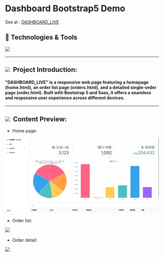# Dashboard Bootstrap5 Demo
 
See at : [DASHBOARD_LIVE](https://chrisluo5311.github.io/DASHBOARD_LIVE/home.html)

<h2> 🔧 Technologies & Tools </h2>
<div>
   <img src="https://img.shields.io/badge/Bootstrap-563D7C?style=for-the-badge&logo=bootstrap&logoColor=white" />
</div>
 
 ---

 <h2 ><img src="https://img.icons8.com/office/20/000000/training.png"/> &nbspProject Introduction: </h2>

 #### "DASHBOARD_LIVE" is a responsive web page featuring a homepage (home.html), an order list page (orders.html), and a detailed single-order page (order.html). Built with Bootstrap 5 and Sass, it offers a seamless and responsive user experience across different devices.

 ---

 <h2 ><img src="https://img.icons8.com/?size=20&id=33830&format=png&color=38B7BD"/> &nbspContent Preview: </h2>

- Home page:
<img src="https://github.com/chrisluo5311/DASHBOARD_LIVE/blob/master/stylesheets/image/home_page.jpg"/>

- Order list:
<img src="https://chrisluo5311.github.io/DASHBOARD_LIVE/stylesheets/image/order_list.jpg"/>

- Order detail:
<img src="https://chrisluo5311.github.io/DASHBOARD_LIVE/stylesheets/image/order_detail.jpg"/>
